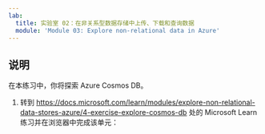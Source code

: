 ```yaml
---
lab:
  title: 实验室 02：在非关系型数据存储中上传、下载和查询数据
  module: 'Module 03: Explore non-relational data in Azure'
---
```


## <a name="instructions"></a>说明

在本练习中，你将探索 Azure Cosmos DB。

1.  转到 https://docs.microsoft.com/learn/modules/explore-non-relational-data-stores-azure/4-exercise-explore-cosmos-db 处的 Microsoft Learn 练习并在浏览器中完成该单元： 
